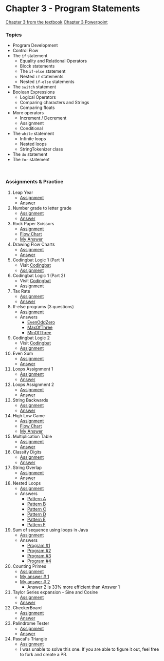 # Chapter 3 - Program Statements

[Chapter 3 from the textbook](./JSS_ch3.pdf)
[Chapter 3 Powerpoint](./JSS_ch3_ppt.pdf)

### Topics

- Program Development
- Control Flow
- The ```if``` statement
    - Equality and Relational Operators
    - Block statements
    - The ```if-else``` statement
    - Nested ```if``` statements
    - Nested ```if-else``` statements
- The ```switch``` statement
- Boolean Expressions
    - Logical Operators
    - Comparing characters and Strings
    - Comparing floats
- More operators
    - Increment / Decrement
    - Assignment
    - Conditional
- The ```while``` statement
    - Infinite loops
    - Nested loops
    - StringTokenizer class
- The ```do``` statement
- The ```for``` statement

<br>

### Assignments & Practice

1. Leap Year
    - [Assignment](./Ch3_Assignments/LeapYear.pdf)
    - [Answer]()
2. Number grade to letter grade
    - [Assignment](./Ch3_Assignments/NumberToLetterGrade.jpg)
    - [Answer]()
3. Rock Paper Scissors
    - [Assignment](./Ch3_Assignments/RockPaperScissor.jpg)
    - [Flow Chart]()
    - [My Answer]()
4. Drawing Flow Charts
    - [Assignment](./Ch3_Assignments/Draw_Flow_Chart.pdf)
    - [Answer]()
5. Codingbat Logic 1 (Part 1)
    - Visit [Codingbat](https://codingbat.com)
    - [Assignment](./Ch3_Assignments/CodingBat_Logic1_1.jpg)
6. Codingbat Logic 1 (Part 2)
    - Visit [Codingbat](https://codingbat.com)
    - [Assignment](./Ch3_Assignments/CodingBat_Logic1_2.jpg)
7. Tax Rate
    - [Assignment](./Ch3_Assignments/TaxRate.jpg)
    - [Answer]()
8. If-else programs (3 questions)
    - [Assignment](./Ch3_Assignments/IfElsePrograms.jpg)
    - Answers
        - [EvenOddZero]()
        - [MaxOfThree]()
        - [MinOfThree]()
9. Codingbat Logic 2
    - Visit [Codingbat](https://codingbat.com)
    - [Assignment](./Ch3_Assignments/CodingBat_Logic2.jpg)
10. Even Sum
    - [Assignment](./Ch3_Assignments/EvenSum.jpg)
    - [Answer]()
11. Loops Assignment 1
    - [Assignment](./Ch3_Assignments/Loops_1.pdf)
    - [Answer]()
12. Loops Assignment 2
    - [Assignment](./Ch3_Assignments/Loops_2.pdf)
    - [Answer]()
13. String Backwards
    - [Assignment](./Ch3_Assignments/StringBackwards.jpg)
    - [Answer]()
14. High Low Game
    - [Assignment](./Ch3_Assignments/HighLowGame.jpg)
    - [Flow Chart]()
    - [My Answer]()
15. Multiplication Table
    - [Assignment](./Ch3_Assignments/MultiplicationTable.jpg)
    - [Answer]()
16. Classify Digits
    - [Assignment](./Ch3_Assignments/ClassifyDigits.jpg)
    - [Answer]()
17. String Overlap
    - [Assignment](./Ch3_Assignments/StringOverlap.jpg)
    - [Answer]()
18. Nested Loops
    - [Assignment](./Ch3_Assignments/NestedLoops.pdf)
    - Answers
        - [Pattern A]()
        - [Pattern B]()
        - [Pattern C]()
        - [Pattern D]()
        - [Pattern E]()
        - [Pattern F]()
19. Sum of sequence using loops in Java
    - [Assignment](./Ch3_Assignments/SumOfSequence.pdf)
    - Answers
        - [Program #1]()
        - [Program #2]()
        - [Program #3]()
        - [Program #4]()
20. Counting Primes
    - [Assignment](./Ch3_Assignments/PrimeCounter.jpg)
    - [My answer # 1]()
    - [My answer # 2]()
        - Answer 2 is 33% more efficient than Answer 1
21. Taylor Series expansion - Sine and Cosine
    - [Assignment](./Ch3_Assignments/TaylorSeries.pdf)
    - [Answer]()
22. CheckerBoard
    - [Assignment](./Ch3_Assignments/CheckerBoard.jpg)
    - [Answer]()
23. Palindrome Tester
    - [Assignment](./Ch3_Assignments/PalindromeTester.jpg)
    - [Answer]()
24. Pascal's Triangle
    - [Assignment](./Ch3_Assignments/PascalsTriangle.jpg)
    - I was unable to solve this one. If you are able to figure it out, feel free to fork and create a PR.